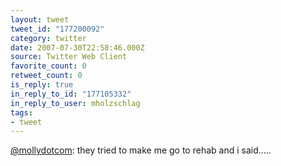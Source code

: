 ```yaml
---
layout: tweet
tweet_id: "177200092"
category: twitter
date: 2007-07-30T22:58:46.000Z
source: Twitter Web Client
favorite_count: 0
retweet_count: 0
is_reply: true
in_reply_to_id: "177105332"
in_reply_to_user: mholzschlag
tags:
- tweet
---
```


[@mollydotcom](https://twitter.com/@mollydotcom): they tried to make me go to rehab and i said.....

